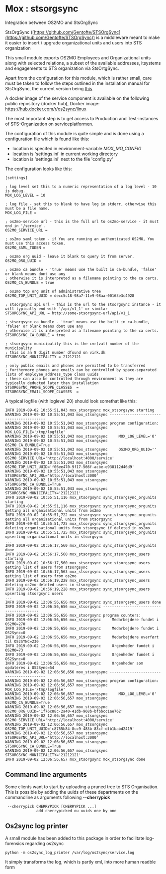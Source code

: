 # Mox : stsorgsync

Integration between OS2MO and StsOrgSync

StsOrgSync ([https://github.com/Gentofte/STSOrgSync](https://github.com/Gentofte/STSOrgSync)) is a middleware meant to make it easier to 
insert / upgrade organizational units and users into STS organization

This small module exports OS2MO Employees and Organizational units along with selected relations, a subset of the available addresses, itsystems and engagements to STS organization via StsOrtgSync.

Apart from the configuration for this module, which is rather small, care must be taken to follow the steps outlined in the installation manual for StsOrgSync, 
the current version being [this](https://github.com/Gentofte/STSOrgSync/raw/master/Documentation/Installation%20Guide.docx)

A docker image of the service component is available on the following public repository (docker hub),
Docker image: https://hub.docker.com/r/os2sync/linux

The most important step is to get access to Production and Test-instances of STS-Organization on serviceplatformen.

The configuration of this module is quite simple and is done using a configuration file which is found like this:

* location is specifed in environment-variable *MOX_MO_CONFIG*
* location is 'settings.ini' in current working directory
* location is 'settings.ini' next to the file 'config.py'


The configuration looks like this:

    [settings]

    ; log level set this to a numeric representation of a log level - 10 is debug.
    MOX_LOG_LEVEL = 10 

    ; log file - set this to blank to have log in stderr, otherwise this must be a file name. 
    MOX_LOG_FILE =

    ; os2mo-service url - this is the full url to os2mo-service - it must end in '/service'.
    OS2MO_SERVICE_URL = 

    ; os2mo saml token - if You are running an authenticated OS2MO, You must use this access token.
    OS2MO_SAML_TOKEN =

    ; os2mo org uuid - leave it blank to query it from server. 
    OS2MO_ORG_UUID = 
    
    ; os2mo ca bundle - 'true' means use the built in ca-bundle, 'false' or blank means dont use any
    ; otherwise it is interpreted as a filename pointing to the ca certs.
    OS2MO_CA_BUNDLE = true

    ; os2mo top org unit of administrative tree 
    OS2MO_TOP_UNIT_UUID = decc5c18-98a7-11e9-98aa-00163e3c4928

    ; stsorgsync api url - this is the url to the stsorgsync instance - it will typically end with '/api/v1_1' or similar 
    STSORGSYNC_API_URL = http://some-stsorgsync-url/api/v1_1

    ; stsorgsync ca bundle - 'true' means use the built in ca-bundle, 'false' or blank means dont use any
    ; otherwise it is interpreted as a filename pointing to the ca certs.
    STSORGSYNC_CA_BUNDLE = true

    ; stsorgsync municipality this is the cvr(vat) number of the municipality
    ; this is an 8 digit number dfound on virk.dk
    STSORGSYNC_MUNICIPALITY = 21212121

    ; only public emails and phones are permitted to be transferred
    ; furthermore phones ane emails can be controlled by space-separated lists of employee_address_type class uuids
    ; these can also be controlled through environment as they are typically deducted later than installation
    STSORGSYNC_PHONE_SCOPE_CLASSES  =
    STSORGSYNC_EMAIL_SCOPE_CLASSES  =



A typical logfile (with loglevel 20) should look somethat like this:

    INFO 2019-09-02 10:55:51,043 mox_stsorgsync mox_stsorgsync starting
    WARNING 2019-09-02 10:55:51,043 mox_stsorgsync -----------------------------------------
    WARNING 2019-09-02 10:55:51,043 mox_stsorgsync program configuration:
    WARNING 2019-09-02 10:55:51,043 mox_stsorgsync     MOX_LOG_FILE='/tmp/logfile'
    WARNING 2019-09-02 10:55:51,043 mox_stsorgsync     MOX_LOG_LEVEL='0'
    WARNING 2019-09-02 10:55:51,043 mox_stsorgsync     OS2MO_CA_BUNDLE=True
    WARNING 2019-09-02 10:55:51,043 mox_stsorgsync     OS2MO_ORG_UUID=''
    WARNING 2019-09-02 10:55:51,043 mox_stsorgsync     OS2MO_SERVICE_URL='http://localhost:4000/service'
    WARNING 2019-09-02 10:55:51,043 mox_stsorgsync     OS2MO_TOP_UNIT_UUID='f06ee470-9f17-566f-acbe-e938112d46d9'
    WARNING 2019-09-02 10:55:51,043 mox_stsorgsync     STSORGSYNC_API_URL='http://localhost:3000'
    WARNING 2019-09-02 10:55:51,043 mox_stsorgsync     STSORGSYNC_CA_BUNDLE=True
    WARNING 2019-09-02 10:55:51,043 mox_stsorgsync     STSORGSYNC_MUNICIPALITY='21212121'
    INFO 2019-09-02 10:55:51,116 mox_stsorgsync sync_stsorgsync_orgunits starting
    INFO 2019-09-02 10:55:51,116 mox_stsorgsync sync_stsorgsync_orgunits getting all organisational units from os2mo
    INFO 2019-09-02 10:55:51,722 mox_stsorgsync sync_stsorgsync_orgunits getting all organisational units from stsorgsync
    INFO 2019-09-02 10:55:51,725 mox_stsorgsync sync_stsorgsync_orgunits deleting organisational units from stsorgsync if deleted in os2mo
    INFO 2019-09-02 10:55:51,725 mox_stsorgsync sync_stsorgsync_orgunits upserting organisational units in stsorgsync
    ...
    INFO 2019-09-02 10:56:17,560 mox_stsorgsync sync_stsorgsync_orgunits done
    INFO 2019-09-02 10:56:17,560 mox_stsorgsync sync_stsorgsync_users starting
    INFO 2019-09-02 10:56:17,560 mox_stsorgsync sync_stsorgsync_users getting list of users from stsorgsync
    INFO 2019-09-02 10:56:17,563 mox_stsorgsync sync_stsorgsync_users getting list of users from os2mo
    INFO 2019-09-02 10:56:19,228 mox_stsorgsync sync_stsorgsync_users deleting os2mo-deleted users in stsorgsync
    INFO 2019-09-02 10:56:19,228 mox_stsorgsync sync_stsorgsync_users upserting stsorgsync users
    ...
    INFO 2019-09-02 12:06:56,656 mox_stsorgsync sync_stsorgsync_users done
    INFO 2019-09-02 12:06:56,656 mox_stsorgsync -----------------------------------------
    INFO 2019-09-02 12:06:56,656 mox_stsorgsync program counters:
    INFO 2019-09-02 12:06:56,656 mox_stsorgsync     Medarbejdere fundet i OS2MO=270
    INFO 2019-09-02 12:06:56,656 mox_stsorgsync     Medarbejdere fundet i OS2Sync=0
    INFO 2019-09-02 12:06:56,656 mox_stsorgsync     Medarbejdere overført til OS2SYNC=230
    INFO 2019-09-02 12:06:56,656 mox_stsorgsync     Orgenheder fundet i OS2MO=73
    INFO 2019-09-02 12:06:56,656 mox_stsorgsync     Orgenheder fundet i OS2Sync=0
    INFO 2019-09-02 12:06:56,656 mox_stsorgsync     Orgenheder som opdateres i OS2Sync=54
    WARNING 2019-09-02 12:06:56,656 mox_stsorgsync -----------------------------------------
    WARNING 2019-09-02 12:06:56,657 mox_stsorgsync program configuration:
    WARNING 2019-09-02 12:06:56,657 mox_stsorgsync     MOX_LOG_FILE='/tmp/logfile'
    WARNING 2019-09-02 12:06:56,657 mox_stsorgsync     MOX_LOG_LEVEL='0'
    WARNING 2019-09-02 12:06:56,657 mox_stsorgsync     OS2MO_CA_BUNDLE=True
    WARNING 2019-09-02 12:06:56,657 mox_stsorgsync     OS2MO_ORG_UUID='1f76c88c-2a40-41db-968b-bfbbcc1ae762'
    WARNING 2019-09-02 12:06:56,657 mox_stsorgsync     OS2MO_SERVICE_URL='http://localhost:4000/service'
    WARNING 2019-09-02 12:06:56,657 mox_stsorgsync     OS2MO_TOP_UNIT_UUID='c8755b84-8cc9-483b-83cf-dfb1babd2419'
    WARNING 2019-09-02 12:06:56,657 mox_stsorgsync     STSORGSYNC_API_URL='http://localhost:3000'
    WARNING 2019-09-02 12:06:56,657 mox_stsorgsync     STSORGSYNC_CA_BUNDLE=True
    WARNING 2019-09-02 12:06:56,657 mox_stsorgsync     STSORGSYNC_MUNICIPALITY='21212121'
    INFO 2019-09-02 12:06:56,657 mox_stsorgsync mox_stsorgsync done

## Command line arguments

Some clients want to start by uploading a pruned tree to STS Organisation. This is possible by adding the uuids of these
departments on the commandline as arguments following **--cherrypick**
   

     --cherrypick CHERRYPICK [CHERRYPICK ...]
                  add cherrypicked ou uuids one by one


## Os2sync log printer

A small module has been added to this package in order to facilitate log-forensics regarding os2sync

    python -m os2sync_log_printer /var/log/os2sync/service.log

It simply transforms the log, which is partly xml, into more human readble form
